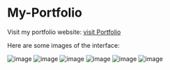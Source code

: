 # My-Portfolio
Visit my portfolio website: 
<a href="https://pranjultiwari.netlify.app/" target="_blank"> visit Portfolio </a>
  
Here are some images of the interface:

![image](https://user-images.githubusercontent.com/114832456/233389400-521b31e9-ecff-45b4-adcc-e9f2b3d7a8cd.png)
![image](https://user-images.githubusercontent.com/114832456/233389654-c4ae9efd-830f-4ccb-8b40-9051809aa146.png)
![image](https://user-images.githubusercontent.com/114832456/233389787-2094cc9b-86df-4e20-af4e-838d40da770c.png)
![image](https://user-images.githubusercontent.com/114832456/233389919-9dd4d51c-baee-4c85-9489-4e16b5481de3.png)
![image](https://user-images.githubusercontent.com/114832456/233390031-98224d9b-ea6e-4e3a-a8f0-d4394286a3e4.png)
![image](https://user-images.githubusercontent.com/114832456/233390145-32b331fe-8aec-4340-a3fa-7d7d33058eef.png)
